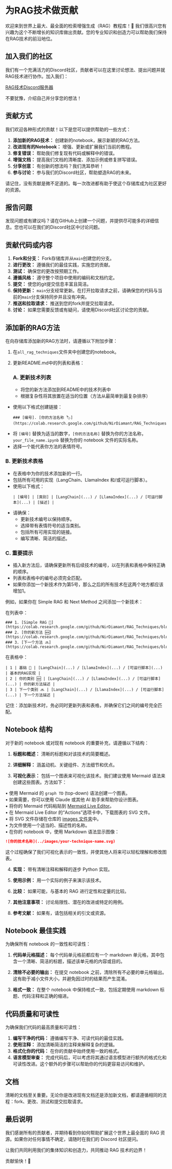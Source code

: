 # 为RAG技术做贡献

欢迎来到世界上最大、最全面的检索增强生成（RAG）教程库！🌟 我们很高兴您有兴趣为这个不断增长的知识库做出贡献。您的专业知识和创造力可以帮助我们保持在RAG技术的前沿地位。

## 加入我们的社区

我们有一个充满活力的Discord社区，贡献者可以在这里讨论想法、提出问题并就RAG技术进行协作。加入我们：

[RAG技术Discord服务器](https://discord.gg/cA6Aa4uyDX)

不要犹豫，介绍自己并分享您的想法！

## 贡献方式

我们欢迎各种形式的贡献！以下是您可以提供帮助的一些方式：

1.  **添加新的RAG技术：** 创建新的notebook，展示新颖的RAG方法。
2.  **改进现有的Notebook：** 增强、更新或扩展我们当前的教程。
3.  **修复错误：** 帮助我们修复现有代码或解释中的错误。
4.  **增强文档：** 提高我们文档的清晰度、添加示例或修复拼写错误。
5.  **分享创意：** 有创新的想法吗？我们洗耳恭听！
6.  **参与讨论：** 参与我们的Discord社区，帮助塑造RAG的未来。

请记住，没有贡献是微不足道的。每一次改进都有助于使这个存储库成为社区更好的资源。

## 报告问题

发现问题或有建议吗？请在GitHub上创建一个问题，并提供尽可能多的详细信息。您也可以在我们的Discord社区中讨论问题。

## 贡献代码或内容

1.  **Fork和分支：** Fork存储库并从`main`创建您的分支。
2.  **进行更改：** 遵循我们的最佳实践，实施您的贡献。
3.  **测试：** 确保您的更改按预期工作。
4.  **遵循风格：** 遵守整个项目中使用的编码和文档约定。
5.  **提交：** 使您的git提交信息丰富且简洁。
6.  **保持更新：** `main`分支经常更新。在打开拉取请求之前，请确保您的代码与当前的`main`分支保持同步并且没有冲突。
7.  **推送和拉取请求：** 推送到您的fork并提交拉取请求。
8.  **讨论：** 如果您需要反馈或有疑问，请使用Discord社区讨论您的贡献。

## 添加新的RAG方法

在向存储库添加新的RAG方法时，请遵循以下附加步骤：

1.  在`all_rag_techniques`文件夹中创建您的notebook。
2.  更新README.md中的列表和表格：

    ### A. 更新技术列表
    -   将您的新方法添加到README中的技术列表中
    -   根据复杂性将其放置在适当的位置（方法从最简单到最复杂排序）
   - 使用以下格式创建链接：
     ```
     ### [编号]. [你的方法名称 🏷️](https://colab.research.google.com/github/NirDiamant/RAG_Techniques/blob/main/all_rag_techniques/your_file_name.ipynb)
     ```
   - 将 `[编号]` 替换为适当的数字，`[你的方法名称]` 替换为你的方法名称，`your_file_name.ipynb` 替换为你的 notebook 文件的实际名称。
   - 选择一个能代表你方法的表情符号。

   ### B. 更新技术表格
   - 在表格中为你的技术添加新的一行。
   - 包括所有可用的实现（LangChain、LlamaIndex 和/或可运行脚本）。
   - 使用以下格式：
     ```
     | [编号] | [类别] | [LangChain](...) / [LlamaIndex](...) / [可运行脚本](...) | [描述] |
     ```
   - 请确保：
     - 更新技术编号以保持顺序。
     - 选择带有表情符号的适当类别。
     - 包括所有可用实现的链接。
     - 编写清晰、简洁的描述。

   ### C. 重要提示
   - 插入新方法后，请确保更新所有后续技术的编号，以在列表和表格中保持正确的顺序。
   - 列表和表格中的编号必须完全匹配。
   - 如果你添加一个新技术作为第5号，那么之后的所有技术在这两个地方都应该增加1。

例如，如果你在 Simple RAG 和 Next Method 之间添加一个新技术：

在列表中：
```
### 1. [Simple RAG 🌱](https://colab.research.google.com/github/NirDiamant/RAG_Techniques/blob/main/all_rag_techniques/simple_rag.ipynb)
### 2. [你的新方法 🆕](https://colab.research.google.com/github/NirDiamant/RAG_Techniques/blob/main/all_rag_techniques/your_new_method.ipynb)
### 3. [下一个方法 🔜](https://colab.research.google.com/github/NirDiamant/RAG_Techniques/blob/main/all_rag_techniques/next_method.ipynb)
```

在表格中：
```
| 1 | 基础 🌱 | [LangChain](...) / [LlamaIndex](...) / [可运行脚本](...) | 基本的RAG实现 |
| 2 | 你的类别 🆕 | [LangChain](...) / [LlamaIndex](...) / [可运行脚本](...) | 你的新方法描述 |
| 3 | 下一个类别 🔜 | [LangChain](...) / [LlamaIndex](...) / [可运行脚本](...) | 下一个方法描述 |
```

记住：添加新技术时，务必同时更新列表和表格，并确保它们之间的编号完全匹配。

## Notebook 结构

对于新的 notebook 或对现有 notebook 的重要补充，请遵循以下结构：

1. **标题和概述：** 清晰的标题和对该技术的简要概述。

2. **详细解释：** 涵盖动机、关键组件、方法细节和优点。

3. **可视化表示：** 包括一个图表来可视化该技术。我们建议使用 Mermaid 语法来创建这些图表。方法如下：

• 使用 Mermaid 的 `graph TD` (top-down) 语法创建一个图表。<br>
• 如果需要，你可以使用 Claude 或其他 AI 助手来帮助你设计图表。<br>
• 将你的 Mermaid 代码粘贴到 [Mermaid Live Editor](https://mermaid.live/)。<br>
• 在 Mermaid Live Editor 的“Actions”选项卡中，下载图表的 SVG 文件。<br>
• 将 SVG 文件存储在仓库的 [images 文件夹](https://github.com/NirDiamant/RAG_Techniques/tree/main/images)中。<br>
• 为文件使用一个适当的、描述性的名称。<br>
• 在你的 notebook 中，使用 Markdown 语法显示图像：<br>
  ```markdown
  ![你的技术名称](../images/your-technique-name.svg)
  ```

这个过程确保了我们可视化表示的一致性，并使其他人将来可以轻松理解和修改图表。

4. **实现：** 带有清晰注释和解释的逐步 Python 实现。

5. **使用示例：** 用一个实际的例子来演示该技术。

6. **比较：** 如果可能，与基本的 RAG 进行定性和定量的比较。

7. **其他注意事项：** 讨论局限性、潜在的改进或特定的用例。

8. **参考文献：** 如果有，请包括相关的引文或资源。

## Notebook 最佳实践

为确保所有 notebook 的一致性和可读性：

1. **代码单元格描述：** 每个代码单元格前都应有一个 markdown 单元格，其中包含一个清晰、简洁的标题，描述该单元格的内容或目的。

2. **清除不必要的输出：** 在提交 notebook 之前，清除所有不必要的单元格输出。这有助于减小文件大小，并避免因过时的结果而产生混淆。

3. **格式一致：** 在整个 notebook 中保持格式一致，包括定期使用 markdown 标题、代码注释和正确的缩进。

## 代码质量和可读性

为确保我们代码的最高质量和可读性：

1. **编写干净的代码：** 遵循编写干净、可读代码的最佳实践。
2. **使用注释：** 添加清晰简洁的注释来解释复杂的逻辑。
3. **格式化你的代码：** 在你的贡献中始终使用一致的格式。
4. **语言模型审查：** 完成代码后，可以考虑将其通过语言模型进行额外的格式化和可读性改进。这个额外的步骤可以帮助你的代码更容易访问和维护。

## 文档

清晰的文档至关重要。无论你是改进现有文档还是添加新文档，都请遵循相同的流程：fork、更改、测试和提交拉取请求。

## 最后说明

我们感谢所有的贡献者，并期待看到你如何帮助扩展这个世界上最全面的 RAG 资源。如果你对任何事情不确定，请随时在我们的 Discord 社区提问。

让我们共同利用我们的集体知识和创造力，共同推动 RAG 技术的边界！

贡献愉快！🚀